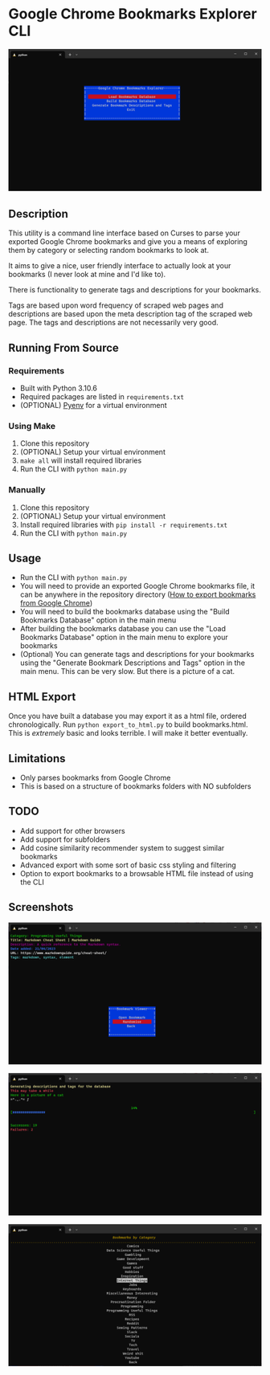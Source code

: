 # Google Chrome Bookmarks Explorer CLI

![Main Interface](https://github.com/Eatkin/bookmarks-CLI/blob/master/screens/main_interface.png?raw=true)

## Description

This utility is a command line interface based on Curses to parse your exported Google Chrome bookmarks and give you a means of exploring them by category or selecting random bookmarks to look at.

It aims to give a nice, user friendly interface to actually look at your bookmarks (I never look at mine and I'd like to).

There is functionality to generate tags and descriptions for your bookmarks.

Tags are based upon word frequency of scraped web pages and descriptions are based upon the meta description tag of the scraped web page. The tags and descriptions are not necessarily very good.

## Running From Source

### Requirements

* Built with Python 3.10.6
* Required packages are listed in `requirements.txt`
* (OPTIONAL) [Pyenv](https://github.com/pyenv/pyenv) for a virtual environment

### Using Make

1. Clone this repository
2. (OPTIONAL) Setup your virtual environment
3. `make all` will install required libraries
4. Run the CLI with `python main.py`

### Manually

1. Clone this repository
2. (OPTIONAL) Setup your virtual environment
3. Install required libraries with `pip install -r requirements.txt`
4. Run the CLI with `python main.py`

## Usage

* Run the CLI with `python main.py`
* You will need to provide an exported Google Chrome bookmarks file, it can be anywhere in the repository directory ([How to export bookmarks from Google Chrome](https://www.howtogeek.com/744989/how-to-export-chrome-bookmarks/))
* You will need to build the bookmarks database using the "Build Bookmarks Database" option in the main menu
* After building the bookmarks database you can use the "Load Bookmarks Database" option in the main menu to explore your bookmarks
* (Optional) You can generate tags and descriptions for your bookmarks using the "Generate Bookmark Descriptions and Tags" option in the main menu. This can be very slow. But there is a picture of a cat.

## HTML Export

Once you have built a database you may export it as a html file, ordered chronologically. Run `python export_to_html.py` to build bookmarks.html. This is *extremely* basic and looks terrible. I will make it better eventually.

## Limitations

* Only parses bookmarks from Google Chrome
* This is based on a structure of bookmarks folders with NO subfolders

## TODO

* Add support for other browsers
* Add support for subfolders
* Add cosine similarity recommender system to suggest similar bookmarks
* Advanced export with some sort of basic css styling and filtering
* Option to export bookmarks to a browsable HTML file instead of using the CLI

## Screenshots

![Bookmark Viewer](https://github.com/Eatkin/bookmarks-CLI/blob/master/screens/bookmark_viewer.png?raw=true)

![Generating Tags and Descriptions](https://github.com/Eatkin/bookmarks-CLI/blob/master/screens/loading_tags.png?raw=true)

![Viewing Bookmarks by Category](https://github.com/Eatkin/bookmarks-CLI/blob/master/screens/browse_by_category.png?raw=true)
